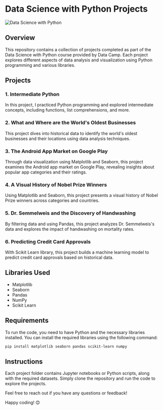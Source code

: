# Data Science with Python Projects

![Data Science with Python](https://images.datacamp.com/image/upload/f_auto,q_auto:best/v1603223608/DC_New_mugdv8.png)

## Overview
This repository contains a collection of projects completed as part of the Data Science with Python course provided by Data Camp. Each project explores different aspects of data analysis and visualization using Python programming and various libraries.

## Projects

### 1. Intermediate Python
In this project, I practiced Python programming and explored intermediate concepts, including functions, list comprehensions, and more.

### 2. What and Where are the World's Oldest Businesses
This project dives into historical data to identify the world's oldest businesses and their locations using data analysis techniques.

### 3. The Android App Market on Google Play
Through data visualization using Matplotlib and Seaborn, this project examines the Android app market on Google Play, revealing insights about popular app categories and their ratings.

### 4. A Visual History of Nobel Prize Winners
Using Matplotlib and Seaborn, this project presents a visual history of Nobel Prize winners across categories and countries.

### 5. Dr. Semmelweis and the Discovery of Handwashing
By filtering data and using Pandas, this project analyzes Dr. Semmelweis's data and explores the impact of handwashing on mortality rates.

### 6. Predicting Credit Card Approvals
With Scikit Learn library, this project builds a machine learning model to predict credit card approvals based on historical data.

## Libraries Used
- Matplotlib
- Seaborn
- Pandas
- NumPy
- Scikit Learn

## Requirements
To run the code, you need to have Python and the necessary libraries installed. You can install the required libraries using the following command:

```bash
pip install matplotlib seaborn pandas scikit-learn numpy
```

## Instructions
Each project folder contains Jupyter notebooks or Python scripts, along with the required datasets. Simply clone the repository and run the code to explore the projects.

Feel free to reach out if you have any questions or feedback!

Happy coding! 😊
```
